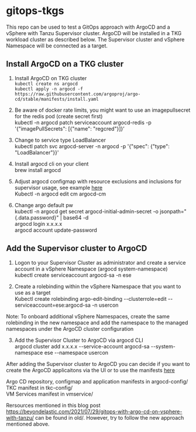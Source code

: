 # gitops-tkgs

This repo can be used to test a GitOps approach with ArgoCD and a vSphere with Tanzu Supervisor cluster. ArgoCD will be installed in a TKG workload cluster as described below. The Supervisor cluster and vSphere Namespace will be connected as a target. 

## Install ArgoCD on a TKG cluster

1. Install ArgoCD on TKG cluster    
`kubectl create ns argocd`  
`kubectl apply -n argocd -f https://raw.githubusercontent.com/argoproj/argo-cd/stable/manifests/install.yaml`

2. Be aware of docker rate limits, you might want to use an imagepullsecret for the redis pod (create secret first)  
kubectl -n argocd patch serviceaccount argocd-redis -p '{"imagePullSecrets": [{"name": "regcred"}]}’

3. Change to service type LoadBalancer  
kubectl patch svc argocd-server -n argocd -p '{"spec": {"type": "LoadBalancer"}}'

4. Install argocd cli on your client  
brew install argocd

5. Adjust argocd configmap with resource exclusions and inclusions for supervisor usage, see example [here](argocd-config/argocd-cm.yaml)  
Kubectl -n argocd edit cm argocd-cm

6. Change argo default pw  
kubectl -n argocd get secret argocd-initial-admin-secret -o jsonpath="{.data.password}" | base64 -d  
argocd login x.x.x.x  
argocd account update-password

## Add the Supervisor cluster to ArgoCD

1. Logon to your Supervisor Cluster as administrator and create a service account in a vSphere Namespace (argocd system-namespace)  
kubectl create serviceaccount argocd-sa -n ese

2. Create a rolebinding within the vSphere Namespace that you want to use as a target  
Kubectl create rolebinding argo-edit-binding --clusterrole=edit --serviceaccount=ese:argocd-sa -n usercon

Note: To onboard additional vSphere Namespaces, create the same rolebinding in the new namespace and add the namespace to the managed namespaces under the ArgoCD cluster configuration

3. Add the Supervisor Cluster to ArgoCD via argocd CLI  
argocd cluster add x.x.x.x --service-account argocd-sa --system-namespace ese --namespace usercon

After adding the Supervisor cluster to ArgoCD you can decide if you want to create the ArgoCD applicaitons via the UI or to use the manifests [here](argocd-config)

Argo CD repository, configmap and application manifests in argocd-config/  
TKC manifest in tkc-config/  
VM Services manifest in vmservice/  

Rersources mentioned in this blog post https://beyondelastic.com/2021/07/29/gitops-with-argo-cd-on-vsphere-with-tanzu/ can be found in old/. However, try to follow the new approach mentioned above. 
